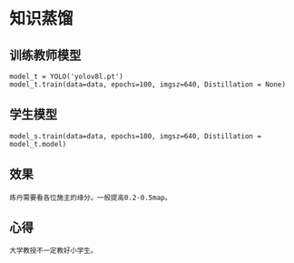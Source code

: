 # 知识蒸馏

## 训练教师模型

    model_t = YOLO('yolov8l.pt')
    model_t.train(data=data, epochs=100, imgsz=640, Distillation = None)

## 学生模型

    model_s.train(data=data, epochs=100, imgsz=640, Distillation = model_t.model)

## 效果

    炼丹需要看各位施主的缘分。一般提高0.2-0.5map。

## 心得

    大学教授不一定教好小学生。